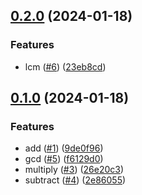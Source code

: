 ## [0.2.0](https://github.com/Tom-abc/nynygo/compare/v0.1.0...v0.2.0) (2024-01-18)


### Features

* lcm ([#6](https://github.com/Tom-abc/nynygo/issues/6)) ([23eb8cd](https://github.com/Tom-abc/nynygo/commit/23eb8cd460579e3482afae066a51747ee5e7280d))

## [0.1.0](https://github.com/Tom-abc/nynygo/compare/v0.0.0...v0.1.0) (2024-01-18)


### Features

* add ([#1](https://github.com/Tom-abc/nynygo/issues/1)) ([9de0f96](https://github.com/Tom-abc/nynygo/commit/9de0f96d500e63f67f9090c19557bfecb9b645da))
* gcd ([#5](https://github.com/Tom-abc/nynygo/issues/5)) ([f6129d0](https://github.com/Tom-abc/nynygo/commit/f6129d041f5b6ba0b2260e1dd13451beea7a823d))
* multiply ([#3](https://github.com/Tom-abc/nynygo/issues/3)) ([26e20c3](https://github.com/Tom-abc/nynygo/commit/26e20c378dcfc6f118c850c8224fa251f85dab54))
* subtract ([#4](https://github.com/Tom-abc/nynygo/issues/4)) ([2e86055](https://github.com/Tom-abc/nynygo/commit/2e860556b8381d0c669a3af0520e676547eb9b7d))
